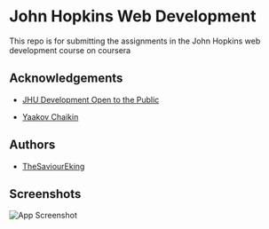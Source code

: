 
# John Hopkins Web Development

This repo is for submitting the assignments in the John Hopkins web development course on coursera


## Acknowledgements

 - [JHU Development Open to the Public](https://github.com/jhu-ep-coursera)

 - [Yaakov Chaikin](https://github.com/ychaikin)


## Authors

- [TheSaviourEking](https://www.github.com/TheSaviourEking)


## Screenshots

![App Screenshot](https://via.placeholder.com/468x300?text=App+Screenshot+Here)